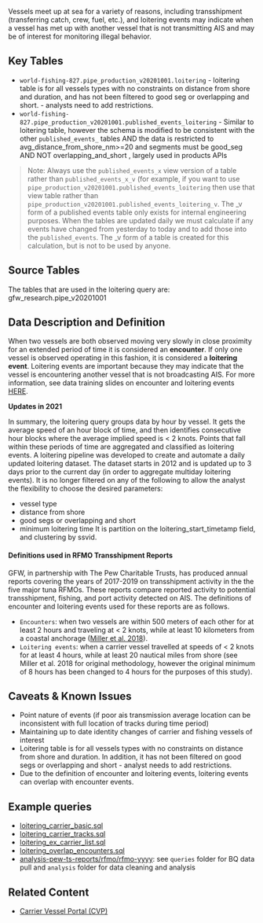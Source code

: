 Vessels meet up at sea for a variety of reasons, including transshipment (transferring catch, crew, fuel, etc.), and loitering events may indicate when a vessel has met up with another vessel that is not transmitting AIS and may be of interest for monitoring illegal behavior. 

## Key Tables

+ `world-fishing-827.pipe_production_v20201001.loitering` - loitering table is for all vessels types with no constraints on distance from shore and duration, and has not been filtered to good seg or overlapping and short. - analysts need to add restrictions. 
+ `world-fishing-827.pipe_production_v20201001.published_events_loitering` - Similar to loitering table, however the schema is modified to be consistent with the other `published_events_` tables AND the data is restricted to avg_distance_from_shore_nm>=20 and segments must be good_seg AND NOT overlapping_and_short , largely used in products APIs

> Note: Always use the `published_events_x` view version of a table rather than `published_events_x_v` (for example, if you want to use `pipe_production_v20201001.published_events_loitering` then use that view table rather than `pipe_production_v20201001.published_events_loitering_v`. The _v form of a published events table only exists for internal engineering purposes. When the tables are updated daily we must calculate if any events have changed from yesterday to today and to add those into the `published_events`. The _v form of a table is created for this calculation, but is not to be used by anyone. 



## Source Tables
The tables that are used in the loitering query are:
gfw_research.pipe_v20201001


## Data Description and Definition

When two vessels are both observed moving very slowly in close proximity for an extended period of time it is considered an **encounter**. If only one vessel is observed operating in this fashion, it is considered a **loitering event**. Loitering events are important because they may indicate that the vessel is encountering another vessel that is not broadcasting AIS. For more information, see data training slides on encounter and loitering events [HERE](https://docs.google.com/presentation/d/17ZSpH0F5sW0R7sTiNoDAm_pyUhHJeSd4fyyBFDHiAtw/edit?usp=sharing).

**Updates in 2021**

In summary, the loitering query groups data by hour by vessel. It gets the average speed of an hour block of time, and then identifies consecutive hour blocks where the average implied speed is < 2 knots. Points that fall within these periods of time are aggregated and classified as loitering events. 
A loitering pipeline was developed to create and automate a daily updated loitering dataset. 
The dataset starts in 2012 and is updated up to 3 days prior to the current day (in order to aggregate multiday loitering events).
It is no longer filtered on any of the following to allow the analyst the flexibility to choose the desired parameters:
* vessel type
* distance from shore
* good segs or overlapping and short
* minimum loitering time
It is partition on the loitering_start_timetamp field, and clustering by ssvid.


#### Definitions used in RFMO Transshipment Reports 

GFW, in partnership with The Pew Charitable Trusts, has produced annual reports covering the years of 2017-2019 on transshipment activity in the the five major tuna RFMOs. These reports compare reported activity to potential transshipment, fishing, and port activity detected on AIS. The definitions of encounter and loitering events used for these reports are as follows.

+ `Encounters`: when two vessels are within 500 meters of each other for at least 2 hours and traveling at < 2 knots, while at least 10 kilometers from a coastal anchorage ([Miller et al. 2018](https://www.frontiersin.org/articles/10.3389/fmars.2018.00240/full)). 
+ `Loitering events`: when a carrier vessel travelled at speeds of < 2 knots for at least 4 hours, while at least 20 nautical miles from shore (see Miller et al. 2018 for original methodology, however the original minimum of 8 hours has been changed to 4 hours for the purposes of this study).

## Caveats & Known Issues

+ Point nature of events (if poor ais transmission average location can be inconsistent with full location of tracks during time period)
+ Maintaining up to date identity changes of carrier and fishing vessels of interest 
+ Loitering table is for all vessels types with no constraints on distance from shore and duration. In addition, it has not been filtered on good segs or overlapping and short - analyst needs to add restrictions.
+ Due to the definition of encounter and loitering events, loitering events can overlap with encounter events.

## Example queries

+ [loitering_carrier_basic.sql](https://github.com/GlobalFishingWatch/bigquery-documentation-wf827/blob/master/queries/loitering_carrier_basic.sql) 
+ [loitering_carrier_tracks.sql](https://github.com/GlobalFishingWatch/bigquery-documentation-wf827/blob/master/queries/loitering_carrier_tracks.sql) 
+ [loitering_ex_carrier_list.sql](https://github.com/GlobalFishingWatch/bigquery-documentation-wf827/blob/master/queries/loitering_ex_carrier_list.sql) 
+ [loitering_overlap_encounters.sql](https://github.com/GlobalFishingWatch/bigquery-documentation-wf827/blob/master/queries/loitering_overlap_encounters.sql) 
+ [analysis-pew-ts-reports/rfmo/rfmo-yyyy](https://github.com/GlobalFishingWatch/analysis-pew-ts-reports): see `queries` folder for BQ data pull and `analysis` folder for data cleaning and analysis 

## Related Content
+ [Carrier Vessel Portal (CVP)](https://globalfishingwatch.org/carrier-vessel-portal/) 
